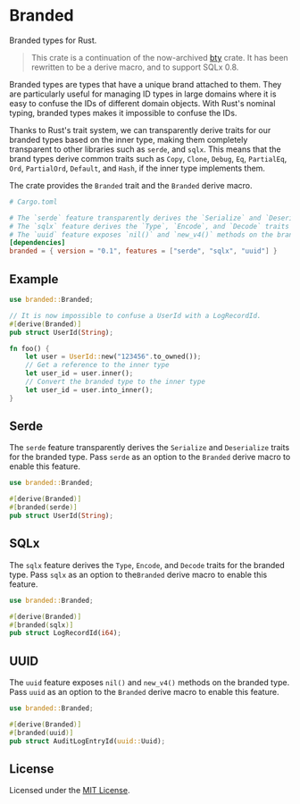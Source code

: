 # Branded

Branded types for Rust.

> This crate is a continuation of the now-archived [bty](https://github.com/lffg/bty) crate. It has been rewritten to be
> a derive macro, and to support SQLx 0.8.

Branded types are types that have a unique brand attached to them. They are particularly useful for managing ID types in
large domains where it is easy to confuse the IDs of different domain objects. With Rust's nominal typing, branded types
makes it impossible to confuse the IDs.

Thanks to Rust's trait system, we can transparently derive traits for our branded types based on the inner type, making
them completely transparent to other libraries such as `serde`, and `sqlx`. This means that the brand types derive
common traits such as `Copy`, `Clone`, `Debug`, `Eq`, `PartialEq`, `Ord`, `PartialOrd`, `Default`, and `Hash`, if the
inner type implements them.

The crate provides the `Branded` trait and the `Branded` derive macro.

```toml
# Cargo.toml

# The `serde` feature transparently derives the `Serialize` and `Deserialize` traits for the branded type.
# The `sqlx` feature derives the `Type`, `Encode`, and `Decode` traits for the branded type.
# The `uuid` feature exposes `nil()` and `new_v4()` methods on the branded type.
[dependencies]
branded = { version = "0.1", features = ["serde", "sqlx", "uuid"] }
```

## Example

```rust
use branded::Branded;

// It is now impossible to confuse a UserId with a LogRecordId.
#[derive(Branded)]
pub struct UserId(String);

fn foo() {
    let user = UserId::new("123456".to_owned());
    // Get a reference to the inner type
    let user_id = user.inner();
    // Convert the branded type to the inner type
    let user_id = user.into_inner();
}
```

## Serde

The `serde` feature transparently derives the `Serialize` and `Deserialize` traits for the branded type. Pass `serde` as
an option to the `Branded` derive macro to enable this feature.

```rust
use branded::Branded;

#[derive(Branded)]
#[branded(serde)]
pub struct UserId(String);
```

## SQLx

The `sqlx` feature derives the `Type`, `Encode`, and `Decode` traits for the branded type. Pass `sqlx` as an option to
the`Branded` derive macro to enable this feature.

```rust
use branded::Branded;

#[derive(Branded)]
#[branded(sqlx)]
pub struct LogRecordId(i64);
```

## UUID

The `uuid` feature exposes `nil()` and `new_v4()` methods on the branded type. Pass `uuid` as an option to the `Branded`
derive macro to enable this feature.

```rust
use branded::Branded;

#[derive(Branded)]
#[branded(uuid)]
pub struct AuditLogEntryId(uuid::Uuid);
```

## License

Licensed under the [MIT License](LICENSE).

